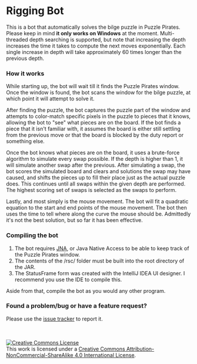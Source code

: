 # Rigging Bot
This is a bot that automatically solves the bilge puzzle in Puzzle Pirates. Please keep in mind <b>it only works on Windows</b> at the moment. Multi-threaded depth searching is supported, but note that increasing the depth increases the time it takes to compute the next moves exponentially. Each single increase in depth will take approximately 60 times longer than the previous depth.

### How it works
While starting up, the bot will wait till it finds the Puzzle Pirates window. Once the window is found, the bot scans the window for the bilge puzzle, at which point it will attempt to solve it.

After finding the puzzle, the bot captures the puzzle part of the window and attempts to color-match specific pixels in the puzzle to pieces that it knows, allowing the bot to "see" what pieces are on the board. If the bot finds a piece that it isn't familiar with, it assumes the board is either still settling from the previous move or that the board is blocked by the duty report or something else.

Once the bot knows what pieces are on the board, it uses a brute-force algorithm to simulate every swap possible. If the depth is higher than 1, it will simulate another swap after the previous. After simulating a swap, the bot scores the simulated board and clears and solutions the swap may have caused, and shifts the pieces up to fill their place just as the actual puzzle does. This continues until all swaps within the given depth are performed. The highest scoring set of swaps is selected as the swaps to perform.

Lastly, and most simply is the mouse movement. The bot will fit a quadratic equation to the start and end points of the mouse movement. The bot then uses the time to tell where along the curve the mouse should be. Admittedly it's not the best solution, but so far it has been effective.

### Compiling the bot
<ol>
<li> The bot requires <a href="https://github.com/twall/jna">JNA</a>, or Java Native Access to be able to keep track of the Puzzle Pirates window.
<li> The contents of the /rsc/ folder must be built into the root directory of the JAR.
<li> The StatusFrame form was created with the IntelliJ IDEA UI designer. I recommend you use the IDE to compile this.
</ol>

Aside from that, compile the bot as you would any other program.


### Found a problem/bug or have a feature request?
Please use the <a href="https://github.com/knoxcorner/BilgeBot/issues">issue tracker</a> to report it.

<br><br>
<a rel="license" href="http://creativecommons.org/licenses/by-nc-sa/4.0/"><img alt="Creative Commons License" style="border-width:0" src="https://i.creativecommons.org/l/by-nc-sa/4.0/88x31.png" /></a><br />This work is licensed under a <a rel="license" href="http://creativecommons.org/licenses/by-nc-sa/4.0/">Creative Commons Attribution-NonCommercial-ShareAlike 4.0 International License</a>.
